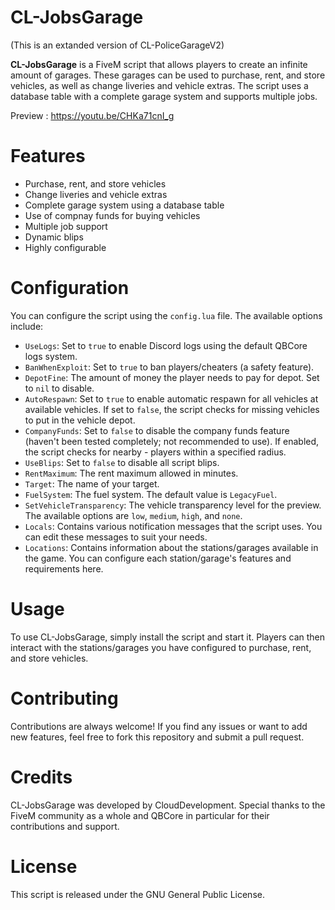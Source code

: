 # CL-JobsGarage

(This is an extanded version of CL-PoliceGarageV2)

**CL-JobsGarage** is a FiveM script that allows players to create an infinite amount of garages. These garages can be used to purchase, rent, and store vehicles, as well as change liveries and vehicle extras. The script uses a database table with a complete garage system and supports multiple jobs.

Preview : https://youtu.be/CHKa71cnI_g

# Features

- Purchase, rent, and store vehicles
- Change liveries and vehicle extras
- Complete garage system using a database table
- Use of compnay funds for buying vehicles
- Multiple job support
- Dynamic blips
- Highly configurable

# Configuration

You can configure the script using the `config.lua` file. The available options include:

- `UseLogs`: Set to `true` to enable Discord logs using the default QBCore logs system.
- `BanWhenExploit`: Set to `true` to ban players/cheaters (a safety feature).
- `DepotFine`: The amount of money the player needs to pay for depot. Set to `nil` to disable.
- `AutoRespawn`: Set to `true` to enable automatic respawn for all vehicles at available vehicles. If set to `false`, the script checks for missing vehicles to put in the vehicle depot.
- `CompanyFunds`: Set to `false` to disable the company funds feature (haven't been tested completely; not recommended to use). If enabled, the script checks for nearby - players within a specified radius.
- `UseBlips`: Set to `false` to disable all script blips.
- `RentMaximum`: The rent maximum allowed in minutes.
- `Target`: The name of your target.
- `FuelSystem`: The fuel system. The default value is `LegacyFuel`.
- `SetVehicleTransparency`: The vehicle transparency level for the preview. The available options are `low`, `medium`, `high`, and `none`.
- `Locals`: Contains various notification messages that the script uses. You can edit these messages to suit your needs.
- `Locations`: Contains information about the stations/garages available in the game. You can configure each station/garage's features and requirements here.

# Usage

To use CL-JobsGarage, simply install the script and start it. Players can then interact with the stations/garages you have configured to purchase, rent, and store vehicles.

# Contributing

Contributions are always welcome! If you find any issues or want to add new features, feel free to fork this repository and submit a pull request.

# Credits

CL-JobsGarage was developed by CloudDevelopment. Special thanks to the FiveM community as a whole and QBCore in particular for their contributions and support.

# License

This script is released under the GNU General Public License.
